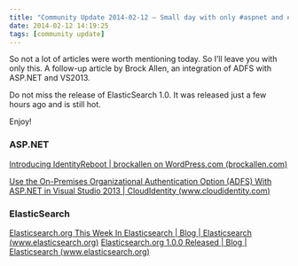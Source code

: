 ```yaml
---
title: "Community Update 2014-02-12 – Small day with only #aspnet and #elasticsearch"
date: 2014-02-12 14:19:25
tags: [community update]
---
```


So not a lot of articles were worth mentioning today. So I’ll leave you with only this. A follow-up article by Brock Allen, an integration of ADFS with ASP.NET and VS2013.

Do not miss the release of ElasticSearch 1.0\. It was released just a few hours ago and is still hot.

Enjoy!

### ASP.NET

[Introducing IdentityReboot | brockallen on WordPress.com (brockallen.com)](http://brockallen.com/2014/02/11/introducing-identityreboot/)

[Use the On-Premises Organizational Authentication Option (ADFS) With ASP.NET in Visual Studio 2013 | CloudIdentity (www.cloudidentity.com)](http://www.cloudidentity.com/blog/2014/02/12/use-the-on-premises-organizational-authentication-option-adfs-with-asp-net-in-visual-studio-2013/)

### ElasticSearch

[Elasticsearch.org This Week In Elasticsearch | Blog | Elasticsearch (www.elasticsearch.org)](http://www.elasticsearch.org/blog/2014-02-12-this-week-in-elasticsearch/)
[Elasticsearch.org 1.0.0 Released | Blog | Elasticsearch (www.elasticsearch.org)](http://www.elasticsearch.org/blog/1-0-0-released/)